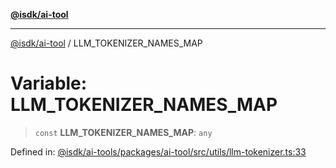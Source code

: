 [**@isdk/ai-tool**](../README.md)

***

[@isdk/ai-tool](../globals.md) / LLM\_TOKENIZER\_NAMES\_MAP

# Variable: LLM\_TOKENIZER\_NAMES\_MAP

> `const` **LLM\_TOKENIZER\_NAMES\_MAP**: `any`

Defined in: [@isdk/ai-tools/packages/ai-tool/src/utils/llm-tokenizer.ts:33](https://github.com/isdk/ai-tool.js/blob/fb1809b53cc75a30928176c26910792b6b8a96e1/src/utils/llm-tokenizer.ts#L33)
